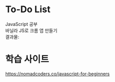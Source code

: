# To-Do List

JavaScript 공부  
바닐라 JS로 크롬 앱 만들기  
결과물:

# 학습 사이트

https://nomadcoders.co/javascript-for-beginners
